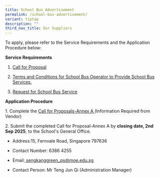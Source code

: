 ```yaml
---
title: School Bus Advertisement
permalink: /school-bus-advertisement/
variant: tiptap
description: ""
third_nav_title: Our Suppliers
---
```

<p>To apply, please refer to the Service Requirements and the Application
Procedure below:</p>
<p><strong>Service Requirements</strong>
</p>
<ol data-tight="true" class="tight">
<li>
<p><a href="/files/Admin Documents/Call_for_Proposals.pdf" rel="noopener nofollow" target="_blank">Call for Proposal</a>
</p>
</li>
<li>
<p><a href="/files/Admin Documents/Terms_and_Conditions_for_School_Bus_Operator_to_Provide_School_Bus_Services.pdf" rel="noopener nofollow" target="_blank">Terms and Conditions for School Bus Operator to Provide School Bus Services.</a>
</p>
</li>
<li>
<p><a href="/files/Admin Documents/Request_for_School_Bus_Service.pdf" rel="noopener nofollow" target="_blank">Request for School Bus Service</a>
</p>
<p></p>
</li>
</ol>
<p><strong>Application Procedure</strong>
</p>
<p>1. Complete the <a href="/files/Admin Documents/Call_for_Proposals___Annex_A.pdf" rel="noopener nofollow" target="_blank">Call for Proposals-Annex A </a>(Information
Required from Vendor)</p>
<p>2. Submit the completed Call for Proposal-Annex A by <strong>closing date, 2nd Sep 2025</strong>,
to the School's General Office.</p>
<ul data-tight="true" class="tight">
<li>
<p>Address:15, Fernvale Road, Singapore 797636</p>
</li>
<li>
<p>Contact Number: 6386 4255</p>
</li>
<li>
<p>Email:<a href="mailto:sengkanggreen_ps@moe.edu.sg" rel="noopener noreferrer nofollow" target="_blank"> <u>sengkanggreen_ps@moe.edu.sg</u></a>
</p>
</li>
<li>
<p>Contact Person: Mr Teng Jun Qi (Administration Manager)</p>
</li>
</ul>
<p></p>
